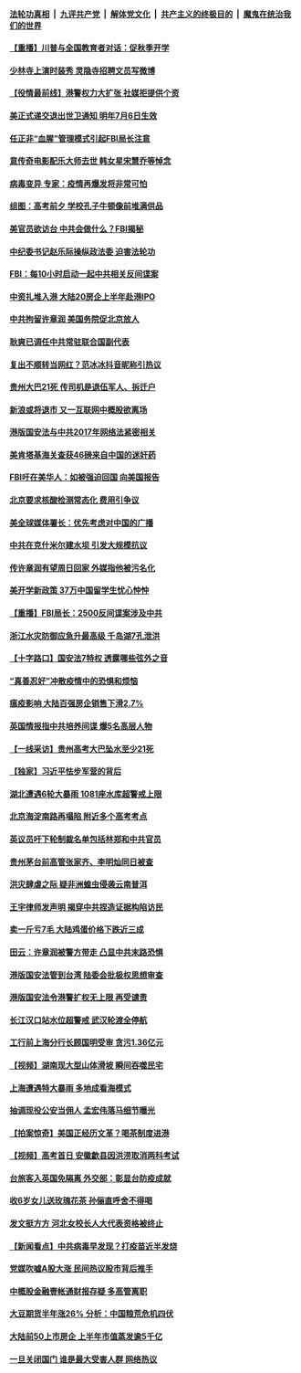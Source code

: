 ####  [法轮功真相](../../../../basic/blob/master/README.md?t=07080831) &nbsp;|&nbsp; [九评共产党](../../../../9ping.md/blob/master/README.md?t=07080831) &nbsp;|&nbsp; [解体党文化](../../../../jtdwh.md/blob/master/README.md?t=07080831)  &nbsp;|&nbsp; [共产主义的终极目的](../../../../gczydzjmd.md/blob/master/README.md?t=07080831) &nbsp;|&nbsp; [魔鬼在统治我们的世界](../../../../mgztzwmdsj.md/blob/master/README.md?t=07080831) 

#### [【重播】川普与全国教育者对话：促秋季开学](../pages/nsc413/n12239239.md?t=07080831) 

#### [少林寺上演时装秀 灵隐寺招聘文员写微博](../pages/nsc413/n12239909.md?t=07080831) 

#### [【役情最前线】港警权力大扩张 社媒拒提供个资](../pages/nsc413/n12239981.md?t=07080831) 

#### [美正式递交退出世卫通知 明年7月6日生效](../pages/nsc413/n12239902.md?t=07080831) 

#### [任正非“血腥”管理模式引起FBI局长注意](../pages/nsc413/n12239966.md?t=07080831) 

#### [意传奇电影配乐大师去世 韩女星宋慧乔等悼念](../pages/nsc413/n12239670.md?t=07080831) 

#### [病毒变异 专家：疫情再爆发将非常可怕](../pages/nsc413/n12239876.md?t=07080831) 

#### [组图：高考前夕 学校孔子牛顿像前堆满供品](../pages/nsc413/n12239849.md?t=07080831) 

#### [美官员欲访台 中共会做什么？FBI揭秘](../pages/nsc413/n12239406.md?t=07080831) 

#### [中纪委书记赵乐际操纵政法委 迫害法轮功](../pages/nsc413/n12238617.md?t=07080831) 

#### [FBI：每10小时启动一起中共相关反间谍案](../pages/nsc413/n12239799.md?t=07080831) 

#### [中资扎堆入港 大陆20房企上半年赴港IPO](../pages/nsc413/n12239663.md?t=07080831) 

#### [中共拘留许章润 美国务院促北京放人](../pages/nsc413/n12239669.md?t=07080831) 

#### [耿爽已调任中共常驻联合国副代表](../pages/nsc413/n12239664.md?t=07080831) 

#### [复出不顺转当网红？范冰冰抖音昵称引热议](../pages/nsc413/n12239433.md?t=07080831) 

#### [贵州大巴21死 传司机是退伍军人、拆迁户](../pages/nsc413/n12239553.md?t=07080831) 

#### [新浪或将退市 又一互联网中概股欲离场](../pages/nsc413/n12239307.md?t=07080831) 

#### [港版国安法与中共2017年网络法紧密相关](../pages/nsc413/n12239427.md?t=07080831) 

#### [美肯塔基海关查获46磅来自中国的迷奸药](../pages/nsc413/n12237466.md?t=07080831) 

#### [FBI吁在美华人：如被强迫回国 向美国报告](../pages/nsc413/n12239450.md?t=07080831) 

#### [北京要求核酸检测常态化 费用引争议](../pages/nsc413/n12239422.md?t=07080831) 

#### [美全球媒体署长：优先考虑对中国的广播](../pages/nsc413/n12239365.md?t=07080831) 

#### [中共在克什米尔建水坝 引发大规模抗议](../pages/nsc413/n12239209.md?t=07080831) 

#### [传许章润有望周日回家 外媒指他被污名化](../pages/nsc413/n12239196.md?t=07080831) 

#### [美开学新政策 37万中国留学生忧心忡忡](../pages/nsc413/n12239233.md?t=07080831) 

#### [【重播】FBI局长：2500反间谍案涉及中共](../pages/nsc413/n12236620.md?t=07080831) 

#### [浙江水灾防御应急升最高级 千岛湖7孔泄洪](../pages/nsc413/n12238419.md?t=07080831) 


#### [【十字路口】国安法7特权 透露哪些弦外之音](../pages/nsc413/n12237770.md?t=07080831) 

#### [“真善忍好”冲散疫情中的恐惧和烦恼](../pages/nsc413/n12236041.md?t=07080831) 

#### [瘟疫影响 大陆百强房企销售下滑2.7%](../pages/nsc413/n12237724.md?t=07080831) 

#### [英国情报指中共培养间谍 爆5名高层人物](../pages/nsc413/n12238557.md?t=07080831) 

#### [【一线采访】贵州高考大巴坠水至少21死](../pages/nsc413/n12238373.md?t=07080831) 

#### [【独家】习近平怯步军营的背后](../pages/nsc413/n12231462.md?t=07080831) 

#### [湖北遭遇6轮大暴雨 1081座水库超警戒上限](../pages/nsc413/n12238525.md?t=07080831) 

#### [北京海淀南路再塌陷 附近多个高考考点](../pages/nsc413/n12238820.md?t=07080831) 

#### [英议员吁下轮制裁名单包括林郑和中共官员](../pages/nsc413/n12238655.md?t=07080831) 

#### [贵州茅台前高管张家齐、李明灿同日被查](../pages/nsc413/n12238677.md?t=07080831) 

#### [洪灾肆虐之际 疑非洲蝗虫侵袭云南普洱](../pages/nsc413/n12238523.md?t=07080831) 

#### [王宇律师发声明 揭穿中共捏造证据构陷访民](../pages/nsc413/n12238423.md?t=07080831) 

#### [卖一斤亏7毛 大陆鸡蛋价格下跌近三成](../pages/nsc413/n12238144.md?t=07080831) 

#### [田云：许章润被警方带走 凸显中共末路恐惧](../pages/nsc413/n12237738.md?t=07080831) 

#### [港版国安法管到台湾 陆委会批极权思想审查](../pages/nsc413/n12237824.md?t=07080831) 

#### [港版国安法令港警扩权无上限 再受谴责](../pages/nsc413/n12238249.md?t=07080831) 

#### [长江汉口站水位超警戒 武汉轮渡全停航](../pages/nsc413/n12238034.md?t=07080831) 

#### [工行前上海分行长顾国明受审 贪污1.36亿元](../pages/nsc413/n12238413.md?t=07080831) 

#### [【视频】湖南现大型山体滑坡 瞬间吞噬民宅](../pages/nsc413/n12238326.md?t=07080831) 

#### [上海遭遇特大暴雨 多地成看海模式](../pages/nsc413/n12238005.md?t=07080831) 

#### [抽调现役公安当佣人 孟宏伟落马细节曝光](../pages/nsc413/n12238142.md?t=07080831) 

#### [【拍案惊奇】美国正经历文革？喝茶制度进港](../pages/nsc413/n12237638.md?t=07080831) 

#### [【视频】高考首日 安徽歙县因洪涝取消两科考试](../pages/nsc413/n12237952.md?t=07080831) 

#### [台旅客入英国免隔离 外交部：彰显台防疫成就](../pages/nsc413/n12237834.md?t=07080831) 

#### [收6岁女儿送玫瑰花茶 孙俪直呼舍不得喝](../pages/nsc413/n12237412.md?t=07080831) 

#### [发文挺方方 河北女校长人大代表资格被终止](../pages/nsc413/n12237719.md?t=07080831) 

#### [【新闻看点】中共病毒早发现？打疫苗近半发烧](../pages/nsc413/n12237234.md?t=07080831) 

#### [党媒吹嘘A股大涨 民间热议股市背后推手](../pages/nsc413/n12237384.md?t=07080831) 

#### [中概股金融壹帐通财报存疑 多高管离职](../pages/nsc413/n12237112.md?t=07080831) 

#### [大豆期货半年涨26% 分析：中国粮荒危机四伏](../pages/nsc413/n12237310.md?t=07080831) 

#### [大陆前50上市房企 上半年市值蒸发逾5千亿](../pages/nsc413/n12237372.md?t=07080831) 

#### [一旦关闭国门 谁是最大受害人群 网络热议](../pages/nsc413/n12237311.md?t=07080831) 


